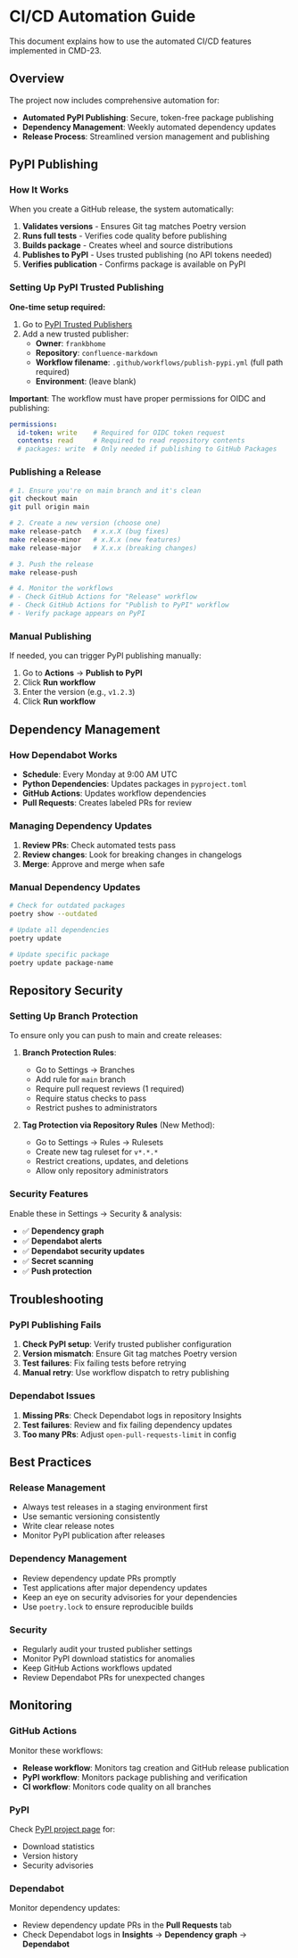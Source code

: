 # CI/CD Automation Guide

This document explains how to use the automated CI/CD features implemented in CMD-23.

## Overview

The project now includes comprehensive automation for:

- **Automated PyPI Publishing**: Secure, token-free package publishing
- **Dependency Management**: Weekly automated dependency updates
- **Release Process**: Streamlined version management and publishing

## PyPI Publishing

### How It Works

When you create a GitHub release, the system automatically:

1. **Validates versions** - Ensures Git tag matches Poetry version
2. **Runs full tests** - Verifies code quality before publishing
3. **Builds package** - Creates wheel and source distributions
4. **Publishes to PyPI** - Uses trusted publishing (no API tokens needed)
5. **Verifies publication** - Confirms package is available on PyPI

### Setting Up PyPI Trusted Publishing

**One-time setup required:**

1. Go to [PyPI Trusted Publishers](https://pypi.org/manage/account/publishing/)
2. Add a new trusted publisher:
   - **Owner**: `frankbhome`
   - **Repository**: `confluence-markdown`
   - **Workflow filename**: `.github/workflows/publish-pypi.yml` (full path required)
   - **Environment**: (leave blank)

**Important**: The workflow must have proper permissions for OIDC and publishing:

```yaml
permissions:
  id-token: write    # Required for OIDC token request
  contents: read     # Required to read repository contents
  # packages: write  # Only needed if publishing to GitHub Packages
```

### Publishing a Release

```bash
# 1. Ensure you're on main branch and it's clean
git checkout main
git pull origin main

# 2. Create a new version (choose one)
make release-patch   # x.x.X (bug fixes)
make release-minor   # x.X.x (new features)
make release-major   # X.x.x (breaking changes)

# 3. Push the release
make release-push

# 4. Monitor the workflows
# - Check GitHub Actions for "Release" workflow
# - Check GitHub Actions for "Publish to PyPI" workflow
# - Verify package appears on PyPI
```

### Manual Publishing

If needed, you can trigger PyPI publishing manually:

1. Go to **Actions** → **Publish to PyPI**
2. Click **Run workflow**
3. Enter the version (e.g., `v1.2.3`)
4. Click **Run workflow**

## Dependency Management

### How Dependabot Works

- **Schedule**: Every Monday at 9:00 AM UTC
- **Python Dependencies**: Updates packages in `pyproject.toml`
- **GitHub Actions**: Updates workflow dependencies
- **Pull Requests**: Creates labeled PRs for review

### Managing Dependency Updates

1. **Review PRs**: Check automated tests pass
2. **Review changes**: Look for breaking changes in changelogs
3. **Merge**: Approve and merge when safe

### Manual Dependency Updates

```bash
# Check for outdated packages
poetry show --outdated

# Update all dependencies
poetry update

# Update specific package
poetry update package-name
```

## Repository Security

### Setting Up Branch Protection

To ensure only you can push to main and create releases:

1. **Branch Protection Rules**:
   - Go to Settings → Branches
   - Add rule for `main` branch
   - Require pull request reviews (1 required)
   - Require status checks to pass
   - Restrict pushes to administrators

2. **Tag Protection via Repository Rules** (New Method):
   - Go to Settings → Rules → Rulesets
   - Create new tag ruleset for `v*.*.*`
   - Restrict creations, updates, and deletions
   - Allow only repository administrators

### Security Features

Enable these in Settings → Security & analysis:

- ✅ **Dependency graph**
- ✅ **Dependabot alerts**
- ✅ **Dependabot security updates**
- ✅ **Secret scanning**
- ✅ **Push protection**

## Troubleshooting

### PyPI Publishing Fails

1. **Check PyPI setup**: Verify trusted publisher configuration
2. **Version mismatch**: Ensure Git tag matches Poetry version
3. **Test failures**: Fix failing tests before retrying
4. **Manual retry**: Use workflow dispatch to retry publishing

### Dependabot Issues

1. **Missing PRs**: Check Dependabot logs in repository Insights
2. **Test failures**: Review and fix failing dependency updates
3. **Too many PRs**: Adjust `open-pull-requests-limit` in config

## Best Practices

### Release Management

- Always test releases in a staging environment first
- Use semantic versioning consistently
- Write clear release notes
- Monitor PyPI publication after releases

### Dependency Management

- Review dependency update PRs promptly
- Test applications after major dependency updates
- Keep an eye on security advisories for your dependencies
- Use `poetry.lock` to ensure reproducible builds

### Security

- Regularly audit your trusted publisher settings
- Monitor PyPI download statistics for anomalies
- Keep GitHub Actions workflows updated
- Review Dependabot PRs for unexpected changes

## Monitoring

### GitHub Actions

Monitor these workflows:

- **Release workflow**: Monitors tag creation and GitHub release publication
- **PyPI workflow**: Monitors package publishing and verification
- **CI workflow**: Monitors code quality on all branches

### PyPI

Check [PyPI project page](https://pypi.org/project/confluence-markdown/) for:

- Download statistics
- Version history
- Security advisories

### Dependabot

Monitor dependency updates:

- Review dependency update PRs in the **Pull Requests** tab
- Check Dependabot logs in **Insights** → **Dependency graph** → **Dependabot**
